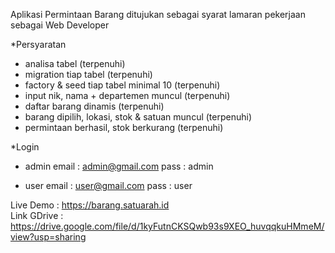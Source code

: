Aplikasi Permintaan Barang
ditujukan sebagai syarat lamaran pekerjaan sebagai Web Developer

\*Persyaratan

-   analisa tabel (terpenuhi)
-   migration tiap tabel (terpenuhi)
-   factory & seed tiap tabel minimal 10 (terpenuhi)
-   input nik, nama + departemen muncul (terpenuhi)
-   daftar barang dinamis (terpenuhi)
-   barang dipilih, lokasi, stok & satuan muncul (terpenuhi)
-   permintaan berhasil, stok berkurang (terpenuhi)

\*Login

-   admin
    email : admin@gmail.com
    pass : admin

-   user
    email : user@gmail.com
    pass : user

Live Demo : https://barang.satuarah.id <br />
Link GDrive : https://drive.google.com/file/d/1kyFutnCKSQwb93s9XEO_huvqqkuHMmeM/view?usp=sharing <br />
